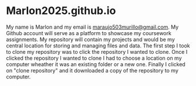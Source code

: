 # Marlon2025.github.io
My name is Marlon and my email is maraujo503murillo@gmail.com.
My Github account will serve as a platform to showcase my coursework assignments.
My repository will contain my projects and would be my central location for storing and managing files and data.
The first step I took to clone my repository was to click the repository I wanted to clone. Once I clicked the repository I wanted to clone I had to choose a location on my computer wheather it was an existing folder or a new one. Finally I clicked on "clone repository" and it downloaded a copy of the repository to my computer.
